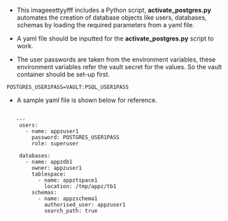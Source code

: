 - This imageeettyyfff includes a Python script, **activate_postgres.py** automates the creation of database objects like users, databases, schemas by loading the required parameters from a yaml file.

- A yaml file should be inputted for the **activate_postgres.py** script to work.

- The user passwords are taken from the environment variables, these environment variables refer the vault secret for the values. So the vault container should be set-up first.

```
POSTGRES_USER1PASS=VAULT:PSQL_USER1PASS
```

- A sample yaml file is shown below for reference.

```
   
   ---
    users:
      - name: appzuser1
        password: POSTGRES_USER1PASS
        role: superuser
    
    databases:
      - name: appzdb1
        owner: appzuser1
        tablespace:
          - name: appztspace1
            location: /tmp/appz/tb1
        schemas:
          - name: appzschema1
            authorised_user: appzuser1
            search_path: true
```
